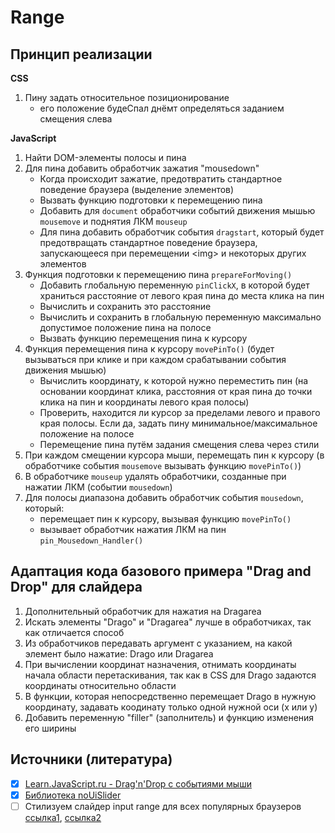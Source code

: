 # Range

## Принцип реализации
**CSS**
1. Пину задать относительное позиционирование
   - его положение будеСпал днёмт определяться заданием смещения слева

**JavaScript**
1. Найти DOM-элементы полосы и пина
2. Для пина добавить обработчик зажатия "mousedown"
   - Когда происходит зажатие, предотвратить стандартное поведение браузера (выделение элементов)
   - Вызвать функцию подготовки к перемещению пина
   - Добавить для `document` обработчики событий движения мышью `mousemove` и поднятия ЛКМ `mouseup`
   - Для пина добавить обработчик события `dragstart`, который будет предотвращать стандартное поведение браузера, запускающееся при перемещении &lt;img&gt; и некоторых других элементов
3. Функция подготовки к перемещению пина `prepareForMoving()`
   - Добавить глобальную переменную `pinClickX`, в которой будет храниться расстояние от левого края пина до места клика на пин
   - Вычислить и сохранить это расстояние
   - Вычислить и сохранить в глобальную переменную максимально допустимое положение пина на полосе
   - Вызвать функцию перемещения пина к курсору
4. Функция перемещения пина к курсору `movePinTo()` (будет вызываться при клике и при каждом срабатывании события движения мышью)
   - Вычислить координату, к которой нужно переместить пин (на основании координат клика, расстояния от края пина до точки клика на пин и координаты левого края полосы)
   - Проверить, находится ли курсор за пределами левого и правого края полосы. Если да, задать пину минимальное/максимальное положение на полосе
   - Перемещение пина путём задания смещения слева через стили
5. При каждом смещении курсора мыши, перемещать пин к курсору (в обработчике события `mousemove` вызывать функцию `movePinTo()`)
6. В обработчике `mouseup` удалять обработчики, созданные при нажатии ЛКМ (событии `mousedown`)
7. Для полосы диапазона добавить обработчик события `mousedown`, который:
   - перемещает пин к курсору, вызывая функцию `movePinTo()`
   - вызывает обработчик нажатия ЛКМ на пин `pin_Mousedown_Handler()`


## Адаптация кода базового примера "Drag and Drop" для слайдера
1. Дополнительный обработчик для нажатия на Dragarea
2. Искать элементы "Drago" и "Dragarea" лучше в обработчиках, так как отличается способ
3. Из обработчиков передавать аргумент с указанием, на какой элемент было нажатие: Drago или Dragarea
4. При вычислении координат назначения, отнимать координаты начала области перетаскивания, так как в CSS для Drago задаются координаты относительно области
5. В функции, которая непосредственно перемещает Drago в нужную координату, задавать коодинату только одной нужной оси (x или y)
6. Добавить переменную "filler" (заполнитель) и функцию изменения его ширины


## Источники (литература)
- [x] [Learn.JavaScript.ru - Drag'n'Drop с событиями мыши](https://learn.javascript.ru/mouse-drag-and-drop)
- [x] [Библиотека noUiSlider](https://refreshless.com/nouislider/)
- [ ] Стилизуем слайдер input range для всех популярных браузеров [ссылка1](https://habr.com/ru/post/567058/), [ссылка2](https://toughengineer.github.io/demo/slider-styler/slider-styler.html)